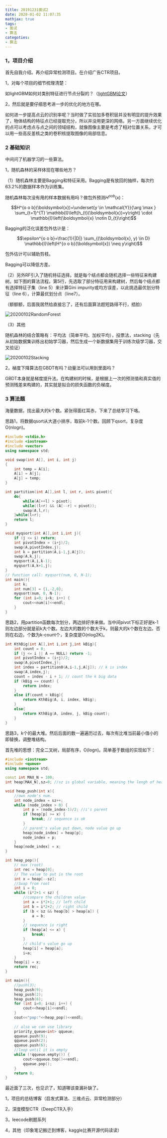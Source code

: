 ```yaml
---
title: 20191231面试2
date: 2020-01-02 11:07:35
mathjax: true
tags:
- 面试
- 算法
categoties:
- 算法
---
```


### 1，项目介绍

首先自我介绍。再介绍异常检测项目。在介绍广告CTR项目。

1，对每个项目的细节梳理清楚：

如lightGBM如何对类别特征进行节点分裂的？（[lightGBM论文](http://papers.nips.cc/paper/6907-lightgbm-a-highly-efficient-gradi)）



2，然后就是要仔细思考进一步的优化的地方在哪。

如何进一步提高点云的识别率呢？当时做了实验加多卷积层并没有明显的提升效果了，物体结构的特征点已经提取充分，所以并没用更深的网络。另一方面继续优化的点可以考虑点与点之间的领域结构，就像图像主要是考虑了相对位置关系，才可以用一些高反差核之类的卷积核提取图像的局部信息。



### 2 基础知识

中间问了机器学习的一些算法。

1，随机森林的采样体现在哪些地方？

（1）随机森林主要是Bagging和特征采用。Bagging是有放回的抽样，每次约63.2%的数据样本作为训练集。

随机森林每次没有用的样本数据有用吗？做包外预测$H^{oob}(x)$：

$$H^{o o b}(\boldsymbol{x})=\underset{y \in \mathcal{Y}}{\arg \max } \sum_{t=1}^{T} \mathbb{I}\left(h_{t}(\boldsymbol{x})=y\right) \cdot \mathbb{I}\left(\boldsymbol{x} \notin D_{t}\right)$$

Bagging的泛化误差包外估计是：

$$\epsilon^{o o b}=\frac{1}{|D|} \sum_{(\boldsymbol{x}, y) \in D} \mathbb{I}\left(H^{o o b}(\boldsymbol{x}) \neq y\right)$$

包外估计可以辅助剪枝。

Bagging可以降低方差。



（2）另外RF引入了随机特征选择。就是每个结点都会随机选择一些特征来构建树。如下图的算法流程。第5行，先选取了部分特征用来构建树，然后每个结点都有选择特征子集（line 5）来计算Gini impurity或均方误差，以此挑选最优划分特征（line 6），计算最优划分点（line7）。

（额额额，后面我居然给直接忘了，还有后面算法题短路得不行，捂脸）

![20200102RandomForest](/images/20200102RandomForest.jpg)



（3）其他

随机森林的结合策略有：平均法（简单平均、加权平均），投票法，stacking（先从初始数据集训练出初始学习器，然后生成一个新数据集用于训练次级学习器，交叉验证）

![20200102Stacking](/images/20200102Stacking.jpg)



2，梯度下降算法在GBDT有吗？动量法可以用到里面吗？

GBDT本身就是梯度提升法。在构建树的时候，是根据上一次的预测值和真实值的预测残差来构建的，其实就是拟合的损失函数的负梯度。



### 3 算法题

海量数据，找出最大的k个数。紧张得面红耳赤，下来了总结学习下咯。

思路1，将数据qsort从大道小排序，取前k-1个数。回顾下qsort，复杂度O(nlogn)。

```c++
#include <stdio.h>
#include <iostream>
#include <vector>
using namespace std;

void swap(int A[], int i, int j)
{
    int temp = A[i];
    A[i] = A[j];
    A[j] = temp;
}

int partition(int A[],int l, int r, int& pivot){
    do{
        while(A[++l] > pivot);
        while((l<r) && (A[--r] < pivot));
        swap(A,l,r);
    }while(l<r);
    return l;
}

void myqsort(int A[],int i,int j){
    if (j <= i) return;
    int pivotIndex = (i+j)/2;
    swap(A,pivotIndex,j);
    int k = partition(A,i-1,j,A[j]);
    swap(A,k,j);
    myqsort(A,i,k-1);
    myqsort(A,k+1,j);
}
// function call: myqsort(num, 0, N-1);
int main(){
  	int k;
    int num[3] = {1,-2,0};
    myqsort(num, 0, N-1);
    for (int i=0; i<k; i++) {
        cout<<num[i]<<endl;
    }
}
```



思路2，用partition函数每次划分，两边排好序来做。当中间pivot下标正好是k-1则左边部分就是前k大个数。左边大的数的个数大于k，则最大的k个数在左边。否则在右边，个数为k-count个，复杂度是O(nlog2K)。

```c++
int KthBig(int A[],int i,int j,int kBig){
    int count = 0;
    if (j <= i || A == NULL) return -1;
    int pivotIndex = (i+j)/2;
    swap(A,pivotIndex,j);
    int index = partition0(A,i-1,j,A[j]); // k is index
    swap(A,index,j);
    count = index - i + 1; // count the k big data
    if (kBig == count) {
        return index;
    }
    else if(count > kBig){
        return KthBig(A, i, index, kBig);
    }
    else{
        return KthBig(A, index, j, kBig-count);
    }
}
```



思路3，k个的最大堆。然后后面的数一遍遍历过去，每次有比堆当前最小值小的即替换，调整堆结构。

首先堆的思想：完全二叉树，局部有序，O(logn)。简单基于数组的实现如下：

```c++
#include <iostream>
#include <queue>
using namespace std;

const int MAX_N = 100;
int heap[MAX_N],sz=0; //sz is global variable, meaning the lengh of heap

void heap_push(int x){
    //own node's num.
    int node_index = sz++;
    while (node_index > 0) {
        int p = (node_index-1)/2; //i's parent
        if (heap[p] >= x) {
            break; // sequence is ok
        }
        // parent's value put down, node value go up
        heap[node_index] = heap[p];
        node_index = p;
    }
    heap[node_index] = x;
}

int heap_pop(){
    // max (root)
    int rec = heap[0];
    // The value to put in the root
    int x = heap[--sz];
    //Swap from root
    int i = 0;
    while (i*2+1 < sz) {
        //compare the children value
        int a = i*2+1; // left child
        int b = i*2+2; // right child
        if (b < sz && heap[b] > heap[a]) {
            a = b;
        }
        // sequence is right
        if (heap[a] <= x) {
            break;
        }
        // child's value go up
        heap[i] = heap[a];
        i=a;
    }
    heap[i] = x;
    return rec;
}

int main(){
    //push(3);
    heap_push(9);
    heap_push(2);
    heap_push(6);
    for (int i=0; i<sz; i++) {
        cout<<heap[i]<<endl;
    }
    cout<<"pop:"<<heap_pop()<<endl;
  	
  	// also we can use library
    priority_queue<int> qqueue;
    qqueue.push(9);
    qqueue.push(2);
    qqueue.push(6);
    //loop until it is empty
    while (!qqueue.empty()) {
        cout<<qqueue.top()<<endl;
        qqueue.pop();
    }
    return 0;
}

```



最近面了三次，也见识了，知道哪该查漏补缺了。

1，项目的总结博客（启发式算法、三维点云、异常检测部分）

2，深度模型CTR（DeepCTR入手）

3，leecode刷题系列

4，其他（印象笔记搬迁到博客，kaggle比赛开源代码读读）